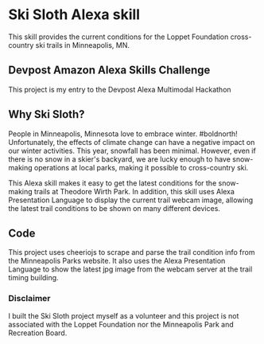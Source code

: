 # Ski Sloth Alexa skill
This skill provides the current conditions for the Loppet Foundation cross-country ski trails in Minneapolis, MN.

## Devpost Amazon Alexa Skills Challenge
This project is my entry to the Devpost Alexa Multimodal Hackathon

## Why Ski Sloth?
People in Minneapolis, Minnesota love to embrace winter.  #boldnorth!
Unfortunately, the effects of climate change can have a negative impact on our winter activities. This year,  snowfall has been minimal. However, even if there is no snow in a skier's backyard, we are lucky enough to have snow-making operations at local parks, making it possible to cross-country ski. 

This Alexa skill makes it easy to get the latest conditions for the snow-making trails at Theodore Wirth Park. In addition, this skill uses Alexa Presentation Language to display the current trail webcam image, allowing the latest trail conditions to be shown on many different devices. 

## Code
This project uses cheeriojs to scrape and parse the trail condition info from the Minneapolis Parks website. It also uses the Alexa Presentation Language to show the latest jpg image from the webcam server at the trail timing building. 


### Disclaimer
I built the Ski Sloth project myself as a volunteer and this project is not associated with the Loppet Foundation nor the Minneapolis Park and Recreation Board.